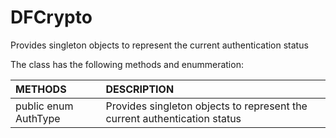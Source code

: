 # DFCrypto
Provides singleton objects to represent the current authentication status

The class has the following methods and enummeration:

|METHODS                                       |DESCRIPTION                                                                                        |
|:---------------------------------------------|:--------------------------------------------------------------------------------------------------|
|public enum AuthType                          |Provides singleton objects to represent the current authentication status                          |
